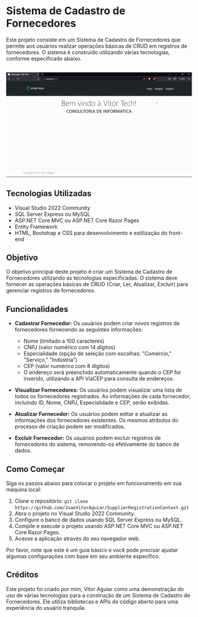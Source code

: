 # Sistema de Cadastro de Fornecedores

Este projeto consiste em um Sistema de Cadastro de Fornecedores que permite aos usuários realizar operações básicas de CRUD em registros de fornecedores. O sistema é construído utilizando várias tecnologias, conforme especificado abaixo.
##
<p align="center">
  <img src="https://github.com/JoaoVitorAguiar/SupplierRegistrationContext/blob/main/Cadastro-fornecedores-VitorTech-%E2%80%90-Feito-com-o-Clipchamp.gif" width="700" />
</p>

## Tecnologias Utilizadas

- Visual Studio 2022 Community
- SQL Server Express ou MySQL
- ASP.NET Core MVC ou ASP.NET Core Razor Pages
- Entity Framework
- HTML, Bootstrap e CSS para desenvolvimento e estilização do front-end

## Objetivo

O objetivo principal deste projeto é criar um Sistema de Cadastro de Fornecedores utilizando as tecnologias especificadas. O sistema deve fornecer as operações básicas de CRUD (Criar, Ler, Atualizar, Excluir) para gerenciar registros de fornecedores.

## Funcionalidades

- **Cadastrar Fornecedor:** Os usuários podem criar novos registros de fornecedores fornecendo as seguintes informações:
  - Nome (limitado a 100 caracteres)
  - CNPJ (valor numérico com 14 dígitos)
  - Especialidade (opção de seleção com escolhas: "Comércio," "Serviço," "Indústria")
  - CEP (valor numérico com 8 dígitos)
  - O endereço será preenchido automaticamente quando o CEP for inserido, utilizando a API ViaCEP para consulta de endereços.

- **Visualizar Fornecedores:** Os usuários podem visualizar uma lista de todos os fornecedores registrados. As informações de cada fornecedor, incluindo ID, Nome, CNPJ, Especialidade e CEP, serão exibidas.

- **Atualizar Fornecedor:** Os usuários podem editar e atualizar as informações dos fornecedores existentes. Os mesmos atributos do processo de criação podem ser modificados.

- **Excluir Fornecedor:** Os usuários podem excluir registros de fornecedores do sistema, removendo-os efetivamente do banco de dados.

## Como Começar

Siga os passos abaixo para colocar o projeto em funcionamento em sua máquina local:

1. Clone o repositório: `git clone https://github.com/JoaoVitorAguiar/SupplierRegistrationContext.git`
2. Abra o projeto no Visual Studio 2022 Community.
3. Configure o banco de dados usando SQL Server Express ou MySQL.
4. Compile e execute o projeto usando ASP.NET Core MVC ou ASP.NET Core Razor Pages.
5. Acesse a aplicação através do seu navegador web.

Por favor, note que este é um guia básico e você pode precisar ajustar algumas configurações com base em seu ambiente específico.

## Créditos

Este projeto foi criado por mim, Vitor Aguiar como uma demonstração do uso de várias tecnologias para a construção de um Sistema de Cadastro de Fornecedores. Ele utiliza bibliotecas e APIs de código aberto para uma experiência do usuário tranquila.

